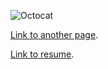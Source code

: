 
![Octocat](https://github.githubassets.com/images/icons/emoji/octocat.png)

[Link to another page](./another-page.html).

[Link to resume](./resume).



